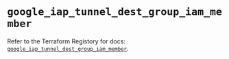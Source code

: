 # `google_iap_tunnel_dest_group_iam_member`

Refer to the Terraform Registory for docs: [`google_iap_tunnel_dest_group_iam_member`](https://registry.terraform.io/providers/hashicorp/google-beta/5.26.0/docs/resources/google_iap_tunnel_dest_group_iam_member).
